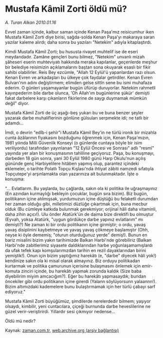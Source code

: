# Mustafa Kâmil Zorti öldü mü?

*A. Turan Alkan 2010.01.16*

<tr><td class="metin" colspan="2" style="padding-top: 20px; padding-left: 5px; ">Evvel zaman içinde, kalbur saman içinde Kenan Paşa'mız reisicumhur iken Mustafa Kâmil Zorti diye birisi, sağda-solda Kenan Paşa'yı makaraya saran yazılar kaleme alırdı; daha sonra bu yazıları "Netekim" adıyla kitaplaştırdı.</td></tr><tr><td class="metin" colspan="2" style="padding-top: 20px; padding-left: 5px; "><p>Kimdi Mustafa Kâmil Zorti; bu hususta rivayet muhtelif ise de eseri meydandadır. Zamâne gençleri bunu bilmez, "Netekim" unvanlı mizah şâheseri eserin muhteviyatı hakkında meraka kapılanlar, geçenlerde meşhur bir belediye reisimizin açıklamalarını baştan sona okuyarak esaslı bir fikir sahibi olabilirler. Reis Bey ezcümle, "Allah 12 Eylül'ü yapanlardan razı olsun. Kenan Evren ve arkadaşları bu ülkeye çok faydalar getirdiler. Kenan Evren Bulvarı'nın adını değiştirmem; elimden gelse sittîn sene bu ismi muhafaza ederim. O günleri yaşamayanlar bugün üfürüp duruyorlar. Netekim rahmetli kayınpederim bile darbe olunca, 'Oh Allah'ım bugünlerine şükür' demişti fakat darbelere karşı çıkanların fikirlerine de saygı duymamak mümkün değil" diyor.
<p>Mustafa Kâmil Zorti de üç aşağı-beş yukarı bu ve buna benzer şeyler yazarak darbe muhaliflerinin gönlüne gülsuları serpmekte idi; ne tatlı bir adamdı...
<p>İmdi, o devrin "edîb-i şehîr"i Mustafa Kâmil Bey'in ne türlü ironik bir mizahla cunta âzâlarının fiyakasını bozduğunu öğrenmek için, Kenan Paşa'mızın, 1981 yılında Milli Güvenlik Konseyi (o günlerde cuntaya böyle bir isim veriliyordu) tarafından yayınlanan "12 Eylül Öncesi ve Sonrası" adlı "resmî" yayında yer alan bir konuşmasının tahliline geçiyoruz. Paşa, bu konuşmayı, darbeden 18 gün sonra, yani 30 Eylül 1980 günü Harp Okulu'nun açılış gününde genç Harbiyelilere hitâben yapmış olup, parantez içindeki eklemeler, o tarihte Polatlı Topçu Kışlası'nda ihtiyat zâbiti namzedi sıfatıyla Topçutepe'yi arşınlamakta olan yazarınıza ait bulunmaktadır. İşte o konuşma:
<p>"... Evlatlarım. Bu yaşlarda, bu çağlarda, sakın ola ki politika ile uğraşmayınız (En azından kurmaylığı bekleyin çocuklar, bugün sıra bizim). Biz bugün, politikanın içine atılmışsak, yurdumuzun içine düştüğü bu felaketli durumdan her zaman olduğu gibi, milletimizi düzlüğe çıkartmak için, buna mecbur olduk (Bu cümleye katkıda bulunmak gerekmiyor; orijinal hâli daha vitaminli, daha zihin açıcı!). Ulu önder Atatürk'ün de daima bize direktifi bu olmuştur (Eyvah, yoksa Atatürk, "uygun gördükçe darbe yapınız evlatlarım" mı demişti?) Ne zaman ki bir ordu politikanın içine girmiştir; o ordu, yavaş yavaş disiplinini kaybetmeye ve yavaş yavaş çökmeye başlamıştır (Ohh, neyse ki öyle dememiş; "oturun oturduğunuz yerde" demiş!). Bunun en bariz misalini bizim yakın tarihimizde Balkan Harbi'nde görebiliriz (Balkan Harbi'nde zabitlerimiz siyasete daldıklarından harbe yoğunlaşamamışlardı da ufak tefek kapı komşularımızdan tarihin en rezil dayaklarından birini yemiştik!). Onun için bizim yaptığımız harekâtı (e, "darbe" diyecek hâli yok!) kendinize sakın ola ki misal olarak almayınız. Biz orduyu politikadan kurtarmak ve politika çamurunun içerisine bulaşmasını önlemek için emir-komuta zinciri içinde, bu harekâtı yapmak zorunda kaldık (Size baba diyebilirim miyim amcacığım?). Eğer bu harekâtı yapmasaydık; bundan öncekiler gibi ordu politikanın içine girerdi (Yalann söylüyorsunn yalaannn!). Bizim altımızdaki kademelere bunu bulaştırmamak için her türlü çabayı sarf ediyoruz."
<p>Mustafa Kâmil Zorti büyüğümüz, şimdilerde nerelerdedir bilmem; yaşıyor olsaydı, kimbilir, yeni cuntacılara, çiçeği burnunda darbe heveslilerine ne güzel verir-veriştirirdi. Yıllardır sesi çıkmıyor nedense...
<p>Öldü mü nedir? <br/></p></p></p></p></p></p></td></tr>

Kaynak: [zaman.com.tr](http://zaman.com.tr/yazar.do?yazino=940886), [web.archive.org (arşiv bağlantısı)](http://web.archive.org/web/20100119063745/http://www.zaman.com.tr:80/yazar.do?yazino=940886)
